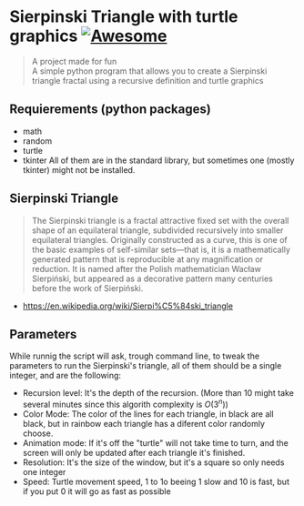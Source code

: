 # Sierpinski Triangle with turtle graphics [![Awesome](https://cdn.jsdelivr.net/gh/sindresorhus/awesome@d7305f38d29fed78fa85652e3a63e154dd8e8829/media/badge.svg)](https://github.com/sindresorhus/awesome#readme) 
> A project made for fun <br>
> A simple python program that allows you to create a Sierpinski triangle fractal using a recursive definition and turtle graphics
## Requierements (python packages)
- math
- random
- turtle 
- tkinter
All of them are in the standard library, but sometimes one (mostly tkinter) might not be installed.

## Sierpinski Triangle
> The Sierpinski triangle is a fractal attractive fixed set with the overall shape of an equilateral triangle, subdivided recursively into smaller equilateral triangles. Originally constructed as a curve, this is one of the basic examples of self-similar sets—that is, it is a mathematically generated pattern that is reproducible at any magnification or reduction. It is named after the Polish mathematician Wacław Sierpiński, but appeared as a decorative pattern many centuries before the work of Sierpiński. <br>
- https://en.wikipedia.org/wiki/Sierpi%C5%84ski_triangle

## Parameters 
While runnig the script will ask, trough command line, to tweak the parameters to run the Sierpinski's triangle, all of them should be a single integer, and are the following:
- Recursion level: It's the depth of the recursion. (More than 10 might take several minutes since this algorith complexity is $O(3^n)$)
- Color Mode: The color of the lines for each triangle, in black are all black, but in rainbow each triangle has a diferent color randomly choose.
- Animation mode: If it's off the "turtle" will not take time to turn, and the screen will only be updated after each triangle it's finished.
- Resolution: It's the size of the window, but it's a square so only needs one integer
- Speed: Turtle movement speed, 1 to 1o beeing 1 slow and 10 is fast, but if you put 0 it will go as fast as possible

